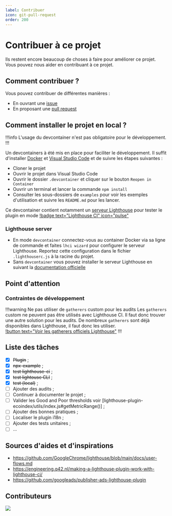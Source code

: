 ```yaml
---
label: Contribuer
icon: git-pull-request
order: 200
---
```


# Contribuer à ce projet

Ils restent encore beaucoup de choses à faire pour améliorer ce projet. Vous pouvez nous aider en contribuant à ce projet.

## Comment contribuer ?

Vous pouvez contribuer de différentes manières :

- En ouvrant une [issue](https://github.com/cnumr/lighthouse-plugin-ecoindex/issues)
- En proposant une [pull request](https://github.com/cnumr/lighthouse-plugin-ecoindex/pulls)

## Comment installer le projet en local ?

!!!info
L'usage du devcontainer n'est pas obligatoire pour le développement.
!!!

Un devcontainers à été mis en place pour faciliter le développement. Il suffit d'installer [Docker](https://www.docker.com/) et [Visual Studio Code](https://code.visualstudio.com/) et de suivre les étapes suivantes :

- Cloner le projet
- Ouvrir le projet dans Visual Studio Code
- Ouvrir le dossier `.devcontainer` et cliquer sur le bouton `Reopen in Container`
- Ouvrir un terminal et lancer la commande `npm install`
- Consulter les sous-dossiers de `examples` pour voir les exemples d'utilisation et suivre les `README.md` pour les lancer.

Ce devcontainer contient notamment un [serveur Lighthouse](https://github.com/GoogleChrome/lighthouse-ci/blob/main/docs/server.md) pour tester le plugin en mode [!badge text="Lighthouse CI" icon="pulse"](./guides/3-lighthouse-ci.md)

### Lighthouse server

- En mode `devcontainer` connectez-vous au container Docker via sa ligne de commande et faites `lhci wizard` pour configurer le serveur Lighthouse. Reportez cette configuration dans le fichier `.lighthouserc.js` à la racine du projet.
- Sans `devcontainer` vous pouvez installer le serveur Lighthouse en suivant la [documentation officielle](https://github.com/GoogleChrome/lighthouse-ci/blob/main/docs/server.md)

## Point d'attention

### Contraintes de développement

!!!warning Ne pas utiliser de `gatherers` custom pour les audits
Les `gatherers` custom ne peuvent pas être utilisés avec Lighthouse CI. Il faut donc trouver une autre solution pour les audits. De nombreux `gatherers` sont déjà disponibles dans Lighthouse, il faut donc les utiliser.  
[!button text="Voir les gatherers officiels Lighthouse"](<[button.md](https://github.com/GoogleChrome/lighthouse/tree/main/core/gather/gatherers)>)
!!!

## Liste des tâches

- [x] ~~Plugin~~ ;
- [x] ~~npx-example~~ ;
- [x] ~~test lighthouse-ci~~ ;
- [x] ~~test lightouse CLI~~ ;
- [x] ~~test (local)~~ ;
- [ ] Ajouter des audits ;
- [ ] Continuer à documenter le projet ;
- [ ] Valider les Good and Poor thresholds voir [lighthouse-plugin-ecoindex/utils/index.js#getMetricRange()] ;
- [ ] Ajouter des bonnes pratiques ;
- [ ] Localiser le plugin i18n ;
- [ ] Ajouter des tests unitaires ;
- [ ] ...

## Sources d'aides et d'inspirations

- https://github.com/GoogleChrome/lighthouse/blob/main/docs/user-flows.md
- https://engineering.q42.nl/making-a-lighthouse-plugin-work-with-lighthouse-ci/
- https://github.com/googleads/publisher-ads-lighthouse-plugin

## Contributeurs

<a href="https://github.com/cnumr/lighthouse-plugin-ecoindex/graphs/contributors">
  <img src="https://contrib.rocks/image?repo=cnumr/lighthouse-plugin-ecoindex" />
</a>
